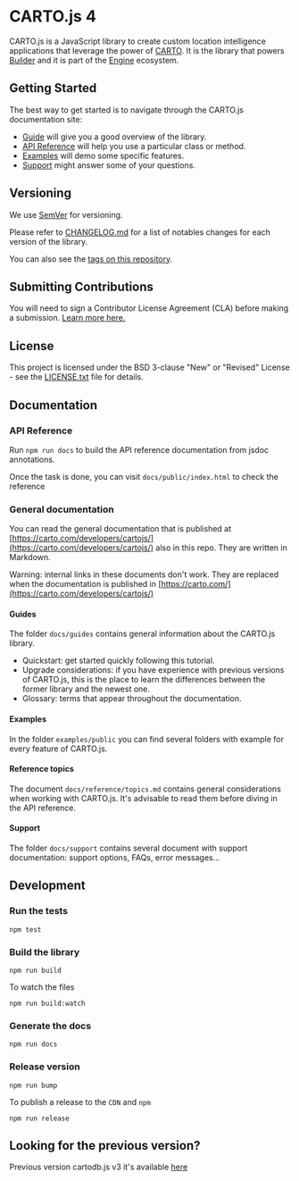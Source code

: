 # CARTO.js 4

CARTO.js is a JavaScript library to create custom location intelligence applications that leverage the power of [CARTO](https://carto.com/). It is the library that powers [Builder](https://carto.com/builder/) and it is part of the [Engine](https://carto.com/pricing/engine/) ecosystem.

## Getting Started

The best way to get started is to navigate through the CARTO.js documentation site:

- [Guide](https://carto.com/developers/carto-js/guides/quickstart/) will give you a good overview of the library.
- [API Reference](https://carto.com/developers/carto-js/reference/) will help you use a particular class or method.
- [Examples](https://carto.com/developers/carto-js/examples/) will demo some specific features.
- [Support](https://carto.com/developers/carto-js/support/) might answer some of your questions.

## Versioning

We use [SemVer](http://semver.org/) for versioning.

Please refer to [CHANGELOG.md](CHANGELOG.md) for a list of notables changes for each version of the library.

You can also see the [tags on this repository](https://github.com/CartoDB/carto.js/tags).

## Submitting Contributions

You will need to sign a Contributor License Agreement (CLA) before making a submission. [Learn more here.](https://carto.com/contributions/)

## License

This project is licensed under the BSD 3-clause "New" or "Revised" License - see the [LICENSE.txt](LICENSE.txt) file for details.

## Documentation

### API Reference

Run `npm run docs` to build the API reference documentation from jsdoc annotations.

Once the task is done, you can visit `docs/public/index.html` to check the reference

### General documentation

You can read the general documentation that is published at [https://carto.com/developers/cartojs/](https://carto.com/developers/cartojs/) also in this repo. They are written in Markdown.

Warning: internal links in these documents don't work. They are replaced when the documentation is published in [https://carto.com/](https://carto.com/developers/cartojs/)


#### Guides

The folder `docs/guides` contains general information about the CARTO.js library.

- Quickstart: get started quickly following this tutorial.
- Upgrade considerations: if you have experience with previous versions of CARTO.js, this is the place to learn the differences between the former library and the newest one.
- Glossary: terms that appear throughout the documentation.

#### Examples

In the folder `examples/public` you can find several folders with example for every feature of CARTO.js.

#### Reference topics

The document `docs/reference/topics.md` contains general considerations when working with CARTO.js. It's advisable to read them before diving in the API reference.

#### Support

The folder `docs/support` contains several document with support documentation: support options, FAQs, error messages...

## Development

### Run the tests

```
npm test
```

### Build the library

```
npm run build
```

To watch the files

```
npm run build:watch
```

### Generate the docs

```
npm run docs
```

### Release version

```
npm run bump
```

To publish a release to the `CDN` and `npm`

```
npm run release
```


## Looking for the previous version?
Previous version cartodb.js v3 it's available [here](https://github.com/CartoDB/carto.js/tree/develop)
